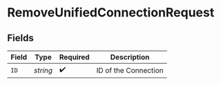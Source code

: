 # RemoveUnifiedConnectionRequest


## Fields

| Field                | Type                 | Required             | Description          |
| -------------------- | -------------------- | -------------------- | -------------------- |
| `ID`                 | *string*             | :heavy_check_mark:   | ID of the Connection |